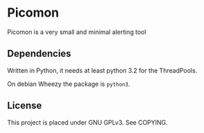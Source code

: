 Picomon
=======

Picomon is a very small and minimal alerting tool

Dependencies
------------

Written in Python, it needs at least python 3.2 for the ThreadPools.

On debian Wheezy the package is `python3`.

License
-------

This project is placed under GNU GPLv3. See COPYING.
